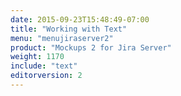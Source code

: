 ```yaml
---
date: 2015-09-23T15:48:49-07:00
title: "Working with Text"
menu: "menujiraserver2"
product: "Mockups 2 for Jira Server"
weight: 1170
include: "text"
editorversion: 2
---
```

